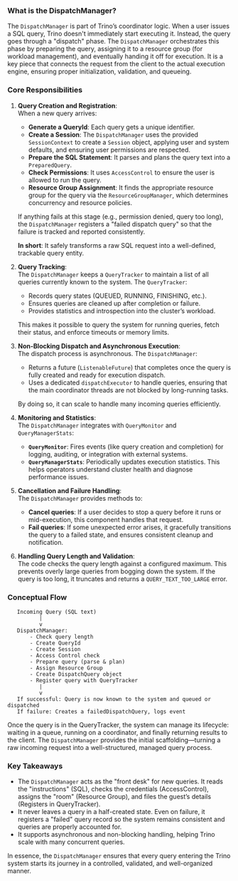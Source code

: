 ### What is the DispatchManager?

The `DispatchManager` is part of Trino’s coordinator logic. When a user issues a SQL query, Trino doesn't immediately start executing it. Instead, the query goes through a "dispatch" phase. The `DispatchManager` orchestrates this phase by preparing the query, assigning it to a resource group (for workload management), and eventually handing it off for execution. It is a key piece that connects the request from the client to the actual execution engine, ensuring proper initialization, validation, and queueing.

### Core Responsibilities

1. **Query Creation and Registration**:  
   When a new query arrives:
   - **Generate a QueryId**: Each query gets a unique identifier.
   - **Create a Session**: The `DispatchManager` uses the provided `SessionContext` to create a `Session` object, applying user and system defaults, and ensuring user permissions are respected.
   - **Prepare the SQL Statement**: It parses and plans the query text into a `PreparedQuery`.
   - **Check Permissions**: It uses `AccessControl` to ensure the user is allowed to run the query.
   - **Resource Group Assignment**: It finds the appropriate resource group for the query via the `ResourceGroupManager`, which determines concurrency and resource policies.

   If anything fails at this stage (e.g., permission denied, query too long), the `DispatchManager` registers a "failed dispatch query" so that the failure is tracked and reported consistently.

   **In short**: It safely transforms a raw SQL request into a well-defined, trackable query entity.

2. **Query Tracking**:  
   The `DispatchManager` keeps a `QueryTracker` to maintain a list of all queries currently known to the system. The `QueryTracker`:
   - Records query states (QUEUED, RUNNING, FINISHING, etc.).
   - Ensures queries are cleaned up after completion or failure.
   - Provides statistics and introspection into the cluster’s workload.

   This makes it possible to query the system for running queries, fetch their status, and enforce timeouts or memory limits.

3. **Non-Blocking Dispatch and Asynchronous Execution**:  
   The dispatch process is asynchronous. The `DispatchManager`:
   - Returns a future (`ListenableFuture`) that completes once the query is fully created and ready for execution dispatch.
   - Uses a dedicated `dispatchExecutor` to handle queries, ensuring that the main coordinator threads are not blocked by long-running tasks.

   By doing so, it can scale to handle many incoming queries efficiently.

4. **Monitoring and Statistics**:  
   The `DispatchManager` integrates with `QueryMonitor` and `QueryManagerStats`:
   - **`QueryMonitor`**: Fires events (like query creation and completion) for logging, auditing, or integration with external systems.
   - **`QueryManagerStats`**: Periodically updates execution statistics. This helps operators understand cluster health and diagnose performance issues.

5. **Cancellation and Failure Handling**:  
   The `DispatchManager` provides methods to:
   - **Cancel queries**: If a user decides to stop a query before it runs or mid-execution, this component handles that request.
   - **Fail queries**: If some unexpected error arises, it gracefully transitions the query to a failed state, and ensures consistent cleanup and notification.

6. **Handling Query Length and Validation**:  
   The code checks the query length against a configured maximum. This prevents overly large queries from bogging down the system. If the query is too long, it truncates and returns a `QUERY_TEXT_TOO_LARGE` error.

### Conceptual Flow

```
   Incoming Query (SQL text)
          |
          v
   DispatchManager:
       - Check query length
       - Create QueryId
       - Create Session
       - Access Control check
       - Prepare query (parse & plan)
       - Assign Resource Group
       - Create DispatchQuery object
       - Register query with QueryTracker
          |
          v
   If successful: Query is now known to the system and queued or dispatched
   If failure: Creates a failedDispatchQuery, logs event
```

Once the query is in the QueryTracker, the system can manage its lifecycle: waiting in a queue, running on a coordinator, and finally returning results to the client. The `DispatchManager` provides the initial scaffolding—turning a raw incoming request into a well-structured, managed query process.

### Key Takeaways

- The `DispatchManager` acts as the "front desk" for new queries. It reads the "instructions" (SQL), checks the credentials (AccessControl), assigns the "room" (Resource Group), and files the guest’s details (Registers in QueryTracker).
- It never leaves a query in a half-created state. Even on failure, it registers a "failed" query record so the system remains consistent and queries are properly accounted for.
- It supports asynchronous and non-blocking handling, helping Trino scale with many concurrent queries.

In essence, the `DispatchManager` ensures that every query entering the Trino system starts its journey in a controlled, validated, and well-organized manner.